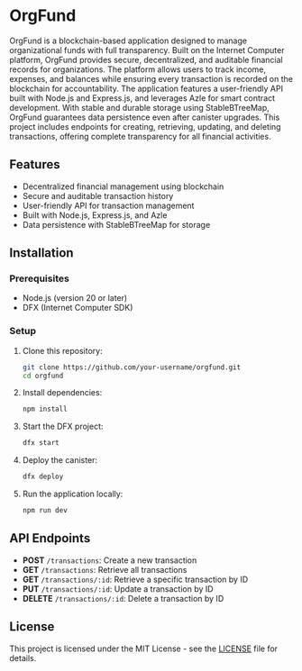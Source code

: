 # OrgFund

OrgFund is a blockchain-based application designed to manage organizational funds with full transparency. Built on the Internet Computer platform, OrgFund provides secure, decentralized, and auditable financial records for organizations. The platform allows users to track income, expenses, and balances while ensuring every transaction is recorded on the blockchain for accountability. The application features a user-friendly API built with Node.js and Express.js, and leverages Azle for smart contract development. With stable and durable storage using StableBTreeMap, OrgFund guarantees data persistence even after canister upgrades. This project includes endpoints for creating, retrieving, updating, and deleting transactions, offering complete transparency for all financial activities.

## Features
- Decentralized financial management using blockchain
- Secure and auditable transaction history
- User-friendly API for transaction management
- Built with Node.js, Express.js, and Azle
- Data persistence with StableBTreeMap for storage

## Installation

### Prerequisites
- Node.js (version 20 or later)
- DFX (Internet Computer SDK)

### Setup

1. Clone this repository:
    ```bash
    git clone https://github.com/your-username/orgfund.git
    cd orgfund
    ```

2. Install dependencies:
    ```bash
    npm install
    ```

3. Start the DFX project:
    ```bash
    dfx start
    ```

4. Deploy the canister:
    ```bash
    dfx deploy
    ```

5. Run the application locally:
    ```bash
    npm run dev
    ```

## API Endpoints

- **POST** `/transactions`: Create a new transaction
- **GET** `/transactions`: Retrieve all transactions
- **GET** `/transactions/:id`: Retrieve a specific transaction by ID
- **PUT** `/transactions/:id`: Update a transaction by ID
- **DELETE** `/transactions/:id`: Delete a transaction by ID

## License

This project is licensed under the MIT License - see the [LICENSE](LICENSE) file for details.
